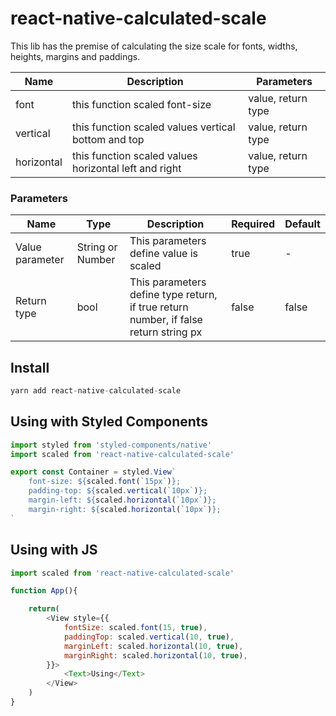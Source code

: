 # react-native-calculated-scale

This lib has the premise of calculating the size scale for fonts, widths, heights, margins and paddings.

| Name | Description | Parameters |
|--|--|--|
| font | this function scaled font-size | value, return type |
| vertical | this function scaled values vertical bottom and top | value, return type |
| horizontal | this function scaled values horizontal left and right | value, return type |

### Parameters
| Name | Type | Description | Required | Default |
|--|--|--|--|--|
| Value parameter | String or Number | This parameters define value is scaled | true | - |
| Return type | bool | This parameters define type return, if true return number, if false return string px | false | false |

## Install
```js
yarn add react-native-calculated-scale
```

## Using with Styled Components
```js
import styled from 'styled-components/native'
import scaled from 'react-native-calculated-scale'

export const Container = styled.View`
    font-size: ${scaled.font(`15px`)};
    padding-top: ${scaled.vertical(`10px`)};
    margin-left: ${scaled.horizontal(`10px`)};
    margin-right: ${scaled.horizontal(`10px`)};
`
```

## Using with JS
```js
import scaled from 'react-native-calculated-scale'

function App(){

    return(
        <View style={{
            fontSize: scaled.font(15, true),
            paddingTop: scaled.vertical(10, true),
            marginLeft: scaled.horizontal(10, true),
            marginRight: scaled.horizontal(10, true),
        }}>
            <Text>Using</Text>
        </View>
    )
}            
```
